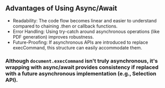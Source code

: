 ## Advantages of Using Async/Await
* Readability: The code flow becomes linear and easier to understand compared to chaining .then or 
 callback functions.
* Error Handling: Using try-catch around asynchronous operations (like PDF generation) improves robustness.
* Future-Proofing: If asynchronous APIs are introduced to replace execCommand, this structure can easily accommodate them.

### Although ```document.execCommand``` isn't truly asynchronous, it's wrapping with async/await provides consistency if replaced with a future asynchronous implementation (e.g., Selection API).


